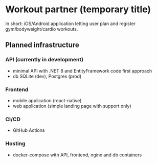 # Workout partner (temporary title)

In short: iOS/Android application letting user plan and register gym/bodyweight/cardio workouts.

## Planned infrastructure
### API (currently in development)
- minimal API with .NET 8 and EntityFramework code first approach
- db SQLite (dev), Postgres (prod)

### Frontend
- mobile application (react-native)
- web application (simple landing page with support only)

### CI/CD
- GitHub Actions

### Hosting
- docker-compose with API, frontend, nginx and db containers
